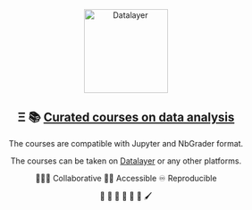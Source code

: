 <div align="center">
  <a href="https://datalayer.io">
    <img
        alt="Datalayer"
        src="https://assets.datalayer.design/datalayer-25.svg"
        width="150"
      />
  </a>
</div>

<h2 align="center">
  Ξ 📚 <a href="https://datalayer.io">Curated courses on data analysis</a>
</h2>

<p align="center">
  The courses are compatible with Jupyter and NbGrader format.

<p align="center">
  The courses can be taken on <a href="https://datalayer.io">Datalayer</a> or any other platforms.
</p>

<p align="center">
  🧑‍🤝‍🧑 Collaborative 🧑‍🦯 Accessible ♾️ Reproducible
</p>

<p align="center">
  🧬 🧪 🔬 📐 🔭 📡 🖌️
</p>
